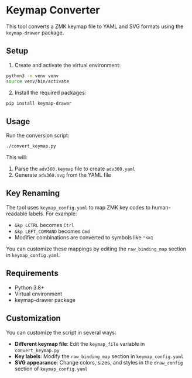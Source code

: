 # Keymap Converter

This tool converts a ZMK keymap file to YAML and SVG formats using the `keymap-drawer` package.

## Setup

1. Create and activate the virtual environment:
```bash
python3 -m venv venv
source venv/bin/activate
```

2. Install the required packages:
```bash
pip install keymap-drawer
```

## Usage

Run the conversion script:
```bash
./convert_keymap.py
```

This will:
1. Parse the `adv360.keymap` file to create `adv360.yaml`
2. Generate `adv360.svg` from the YAML file

## Key Renaming

The tool uses `keymap_config.yaml` to map ZMK key codes to human-readable labels. For example:
- `&kp LCTRL` becomes `Ctrl`
- `&kp LEFT_COMMAND` becomes `Cmd`
- Modifier combinations are converted to symbols like `⌃⌥⌘1`

You can customize these mappings by editing the `raw_binding_map` section in `keymap_config.yaml`.

## Requirements

- Python 3.8+
- Virtual environment
- keymap-drawer package

## Customization

You can customize the script in several ways:

- **Different keymap file**: Edit the `keymap_file` variable in `convert_keymap.py`
- **Key labels**: Modify the `raw_binding_map` section in `keymap_config.yaml`
- **SVG appearance**: Change colors, sizes, and styles in the `draw_config` section of `keymap_config.yaml`
